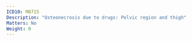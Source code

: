 ```yaml
---
ICD10: M8715
Description: "Osteonecrosis due to drugs: Pelvic region and thigh"
Matters: No
Weight: 0
---
```

